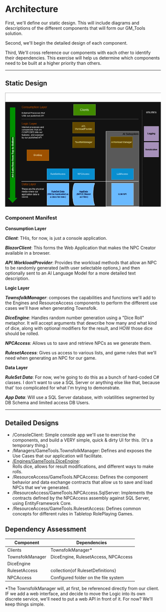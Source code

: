 # Architecture

First, we'll define our static design.  This will include diagrams and descriptions of the different components that will form our GM_Tools solution.

Second, we'll begin the detailed design of each component.

Third, We'll cross reference our components with each other to identify their dependencies.  This exercise will help us determine which components need to be built at a higher priority than others.

---

## Static Design
![Static Architecture diagram showing the components of our Townsfolk Generator](/doc/images/TownsfolkGen_StaticArch.png)

### Component Manifest
**Consumption Layer**  

_**Client**_:  THis, for now, is just a console application.

_**BlazorClient**_:  This forms the Web Application that makes the NPC Creator available in a browser.

_**API.WorkloadProvider**_: Provides the workload methods that allow an NPC to be randomly generated (with user selectable options,) and then optionally sent to an AI Language Model for a more detailed text description.

**Logic Layer**

_**TownsfolkManager**_:  composes the capabilities and functions we'll add to the Engines and ResourceAccess components to perform the different use cases we'll have when generating Townsfolk.

_**DiceEngine**_:  Handles random number generation using a "Dice Roll" metaphor.  It will accept arguments that dewcribe how many and what kind of dice, along with optional modifiers for the result, and HOW those dice should be rolled.

_**NPCAccess**_:  Allows us to save and retrieve NPCs as we generate them.

_**RulesetAccess**_:  Gives us access to various lists, and game rules that we'll need when generating an NPC for our game.

**Data Layer**  

_**RuleSet Data**_:  For now, we're going to do this as a bunch of hard-coded C# classes.  I don't want to use a SQL Server or anything else like that, because that' too complicated for what I'm trying to demonstrate.

_**App Data**_:  Will use a SQL Server database, with volatilities segmented by DB Schema and limited access DB Users.

---

## Detailed Designs
- /ConsoleClient:  Simple console app we'll use to exercise the components, and build a VERY simple, quick & dirty UI for this.  (It's a temporary thing.)
- /Managers/GameTools.TownsfolkManager:  Defines and exposes the Use Cases that our application will facilitate.
- [/Engines/GameTools.DiceEngine](/src/Engines/GameTools.DiceEngine/README.md):  
Rolls dice, allows for result modifications, and different ways to make rolls.
- /ResourceAccess/GameTools.NPCAccess:  Defines the component behavior and data exchange contracts that allow us to save and load NPCs that we've generated.
- /ResourceAccess/GameTools.NPCAccess.SqlServer:  Implements the contracts defined by the NPCAccess assembly against SQL Server, using EntityFramework Core.
- /ResourceAccess/GameTools.RulesetAccess: Defines common concepts for different rules in Tabletop RolePlaying Games.


## Dependency Assessment

| Component | Dependencies |
| --------- | ------------ |
| Clients | TownsfolkManager* |
| TownsfolkManager | DiceEngine, RulesetAccess, NPCAccess |
| DiceEngine | |
| RulesetAccess | collection{of RulesetDefinitions} |
| NPCAccess | Configured folder on the file system |  

*The TownsfolkManager will, at first, be referenced directly from our client.  IF we add a web interface, and decide to move the Logic into its own discrete service, we'll need to put a web API in front of it.  For now?  We'll keep things simple.